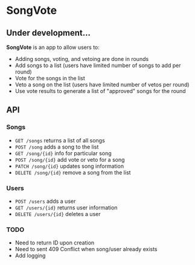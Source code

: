 # SongVote

## Under development...

**SongVote** is an app to allow users to:
- Adding songs, voting, and vetoing are done in rounds
- Add songs to a list (users have limited number of songs to add per round)
- Vote for the songs in the list
- Veto a song on the list (users have limited number of vetos per round)
- Use vote results to generate a list of "approved" songs for the round

## API
### Songs
- `GET /songs` returns a list of all songs
- `POST /song` adds a song to the list
- `GET /song/{id}` info for particular song
- `POST /song/{id}` add vote or veto for a song
- `PATCH /song/{id}` updates song information
- `DELETE /song/{id}` remove a song from the list

### Users
- `POST /users` adds a user
- `GET /users/{id}` returns user information
- `DELETE /users/{id}` deletes a user

### TODO
- Need to return ID upon creation
- Need to sent 409 Conflict when song/user already exists
- Add logging
